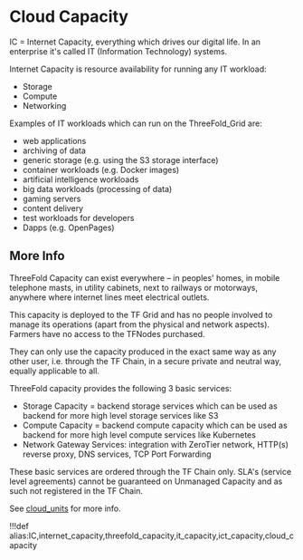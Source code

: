 # Cloud Capacity

IC = Internet Capacity, everything which drives our digital life. In an enterprise it's called IT (Information Technology) systems.

Internet Capacity is resource availability for running any IT workload:

- Storage
- Compute
- Networking

Examples of IT workloads which can run on the ThreeFold_Grid are:

- web applications
- archiving of data
- generic storage (e.g. using the S3 storage interface)
- container workloads (e.g. Docker images)
- artificial intelligence workloads
- big data workloads (processing of data)
- gaming servers
- content delivery
- test workloads for developers
- Dapps (e.g. OpenPages)

## More Info

ThreeFold Capacity can exist everywhere – in peoples' homes, in mobile telephone masts, in utility cabinets, next to railways or motorways, anywhere where internet lines meet electrical outlets. 

This capacity is deployed to the TF Grid and has no people involved to manage its operations (apart from the physical and network aspects). Farmers have no access to the TFNodes purchased. 

They can only use the capacity produced in the exact same way as any other user, i.e. through the TF Chain, in a secure private and neutral way, equally applicable to all.

ThreeFold capacity provides the following 3 basic services:

- Storage Capacity = backend storage services which can be used as backend for more high level storage services like S3
- Compute Capacity = backend compute capacity which can be used as backend for more high level compute services like Kubernetes
- Network Gateway Services: integration with ZeroTier network, HTTP(s) reverse proxy, DNS services, TCP Port Forwarding

These basic services are ordered through the TF Chain only. SLA's (service level agreements) cannot be guaranteed on Unmanaged Capacity and as such not registered in the TF Chain.

See [cloud_units](cloud_units) for more info.

!!!def alias:IC,internet_capacity,threefold_capacity,it_capacity,ict_capacity,cloud_capacity
